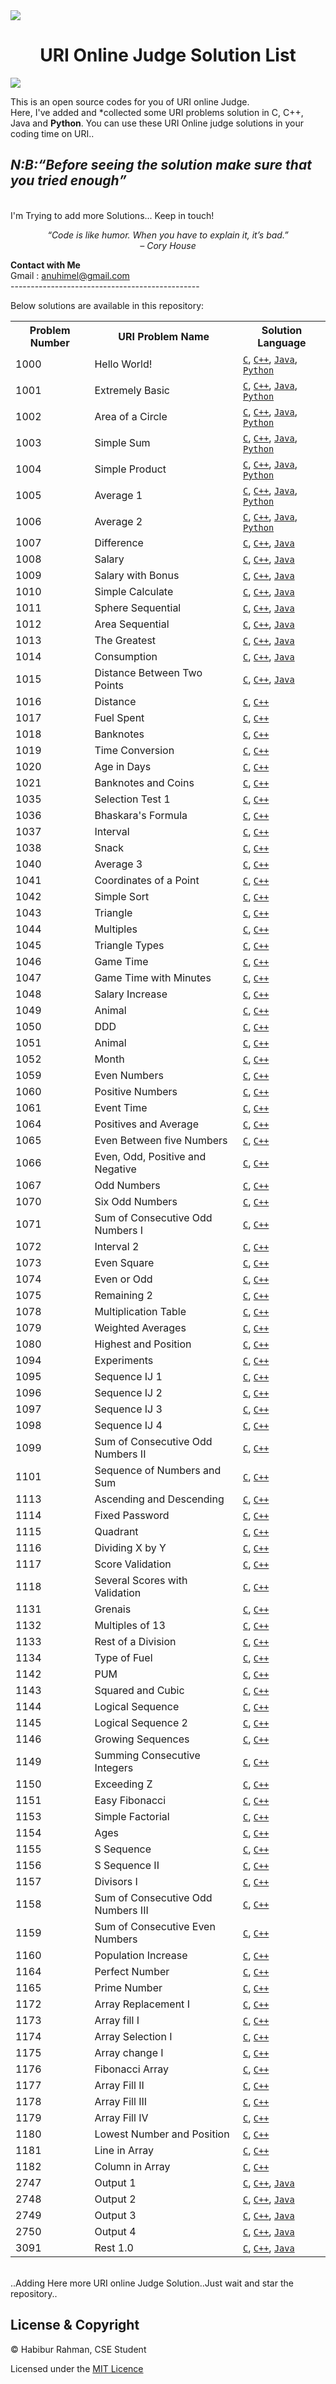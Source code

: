 <img src="https://dka575ofm4ao0.cloudfront.net/pages-transactional_logos/retina/9144/Rl1qxNZhT5u7Bii1tesO" >
<h1 align="center">URI Online Judge Solution List</h1>

<code><a href="https://hits.seeyoufarm.com"><img src="https://hits.seeyoufarm.com/api/count/incr/badge.svg?url=https%3A%2F%2Fgithub.com%2FHabibu-R-ahman%2FURI-Online-Judge-Solutions.git&count_bg=%2379C83D&title_bg=%23555555&icon=&icon_color=%23E7E7E7&title=Views&edge_flat=false&align=center"/></a></code></br>

This is an open source codes for you of URI online Judge.<br/>
Here, I've added and *collected some URI problems solution in C, C++, Java and <b>Python</b>. You can use these URI Online judge solutions in your coding time on URI..<br/>
<em><h2>N:B:<q>Before seeing the solution make sure that you tried enough</q></h3></em><br/>
I'm Trying to add more Solutions... Keep in touch!<br>

<p align="center">
   <i>
     “Code is like humor. When you have to explain it, it’s bad.” <br>
                                         – Cory House
  </i>
</p> 

<strong>Contact with Me</strong><br> 
Gmail    : anuhimel@gmail.com<br>
-----------------------------------------------<br />

Below solutions are available in this repository:<br />

<table class="table table-responsive">

<tr>
<th>Problem Number</th>
<th>URI Problem Name </th>
<th>Solution Language</th>
</tr>

<tr>
<td>1000</td>
<td>Hello World!</td>
<td>
    <code><a href="https://github.com/HimelAhmed/URI-Online-Judge-Solutions/blob/master/All%20Codes/URI_1000.c">C</a></code>,
    <code><a href="https://github.com/HimelAhmed/URI-Online-Judge-Solutions/blob/master/All%20Codes/URI_1000.cpp">C++</a></code>,
    <code><a href="https://github.com/HimelAhmed/URI-Online-Judge-Solutions/blob/master/All%20Codes/URI_1000.java">Java</a></code>,
    <code><a href="https://github.com/HimelAhmed/URI-Online-Judge-Solutions/blob/master/All%20Codes/URI_1000.py">Python</a></code>
</td>
</tr>

<tr>
<td>1001</td>
<td>Extremely Basic</td>
<td>
    <code><a href="https://github.com/HimelAhmed/URI-Online-Judge-Solutions/blob/master/All%20Codes/URI_1001.c">C</a></code>,
    <code><a href="https://github.com/HimelAhmed/URI-Online-Judge-Solutions/blob/master/All%20Codes/URI_1001.cpp">C++</a></code>,
    <code><a href="https://github.com/HimelAhmed/URI-Online-Judge-Solutions/blob/master/All%20Codes/URI_1001.java">Java</a></code>,
    <code><a href="https://github.com/HimelAhmed/URI-Online-Judge-Solutions/blob/master/All%20Codes/URI_1001.py">Python</a></code>
</td>
</tr>

<tr>
<td>1002</td>
<td>Area of a Circle</td>
<td>
    <code><a href="https://github.com/HimelAhmed/URI-Online-Judge-Solutions/blob/master/All%20Codes/URI_1002.c">C</a></code>,
    <code><a href="https://github.com/HimelAhmed/URI-Online-Judge-Solutions/blob/master/All%20Codes/URI_1002.cpp">C++</a></code>,
    <code><a href="https://github.com/HimelAhmed/URI-Online-Judge-Solutions/blob/master/All%20Codes/URI_1002.java">Java</a></code>,
    <code><a href="https://github.com/HimelAhmed/URI-Online-Judge-Solutions/blob/master/All%20Codes/URI_1002.py">Python</a></code>
</td>
</tr>

<tr>
<td>1003</td>
<td>Simple Sum</td>
<td>
    <code><a href="https://github.com/HimelAhmed/URI-Online-Judge-Solutions/blob/master/All%20Codes/URI_1003.c">C</a></code>,
    <code><a href="https://github.com/HimelAhmed/URI-Online-Judge-Solutions/blob/master/All%20Codes/URI_1003.cpp">C++</a></code>,
    <code><a href="https://github.com/HimelAhmed/URI-Online-Judge-Solutions/blob/master/All%20Codes/URI_1003.java">Java</a></code>,
    <code><a href="https://github.com/HimelAhmed/URI-Online-Judge-Solutions/blob/master/All%20Codes/URI_1003.py">Python</a></code>
</td>
</tr>

<tr>
<td>1004</td>
<td>Simple Product</td>
<td>
    <code><a href="https://github.com/HimelAhmed/URI-Online-Judge-Solutions/blob/master/All%20Codes/URI_1004.c">C</a></code>,
    <code><a href="https://github.com/HimelAhmed/URI-Online-Judge-Solutions/blob/master/All%20Codes/URI_1004.cpp">C++</a></code>,
    <code><a href="https://github.com/HimelAhmed/URI-Online-Judge-Solutions/blob/master/All%20Codes/URI_1004.java">Java</a></code>,
    <code><a href="https://github.com/HimelAhmed/URI-Online-Judge-Solutions/blob/master/All%20Codes/URI_1004.py">Python</a></code>
</td>
</tr>

<tr>
<td>1005</td>
<td>Average 1</td>
<td>
    <code><a href="https://github.com/HimelAhmed/URI-Online-Judge-Solutions/blob/master/All%20Codes/URI_1005.c">C</a></code>,
    <code><a href="https://github.com/HimelAhmed/URI-Online-Judge-Solutions/blob/master/All%20Codes/URI_1005.cpp">C++</a></code>,
    <code><a href="https://github.com/HimelAhmed/URI-Online-Judge-Solutions/blob/master/All%20Codes/URI_1005.java">Java</a></code>,
    <code><a href="https://github.com/HimelAhmed/URI-Online-Judge-Solutions/blob/master/All%20Codes/URI_1005.py">Python</a></code>
</td>
</tr>

<tr>
<td>1006</td>
<td>Average 2</td>
<td>
    <code><a href="https://github.com/HimelAhmed/URI-Online-Judge-Solutions/blob/master/All%20Codes/URI_1006.c">C</a></code>,
    <code><a href="https://github.com/HimelAhmed/URI-Online-Judge-Solutions/blob/master/All%20Codes/URI_1006.cpp">C++</a></code>,
    <code><a href="https://github.com/HimelAhmed/URI-Online-Judge-Solutions/blob/master/All%20Codes/URI_1006.java">Java</a></code>,
    <code><a href="https://github.com/HimelAhmed/URI-Online-Judge-Solutions/blob/master/All%20Codes/URI_1006.py">Python</a></code>
</td>
</tr>

<tr>
<td>1007</td>
<td>Difference</td>
<td>
    <code><a href="https://github.com/HimelAhmed/URI-Online-Judge-Solutions/blob/master/All%20Codes/URI_1007.c">C</a></code>,
    <code><a href="https://github.com/HimelAhmed/URI-Online-Judge-Solutions/blob/master/All%20Codes/URI_1007.cpp">C++</a></code>,
    <code><a href="https://github.com/HimelAhmed/URI-Online-Judge-Solutions/blob/master/All%20Codes/URI_1007.java">Java</a></code>
</td>
</tr>

<tr>
<td>1008</td>
<td>Salary</td>
<td>
    <code><a href="https://github.com/HimelAhmed/URI-Online-Judge-Solutions/blob/master/All%20Codes/URI_1008.c">C</a></code>,
    <code><a href="https://github.com/HimelAhmed/URI-Online-Judge-Solutions/blob/master/All%20Codes/URI_1008.cpp">C++</a></code>,
    <code><a href="https://github.com/HimelAhmed/URI-Online-Judge-Solutions/blob/master/All%20Codes/URI_1008.java">Java</a></code>
</td>
</tr>

<tr>
<td>1009</td>
<td>Salary with Bonus</td>
<td>
    <code><a href="https://github.com/HimelAhmed/URI-Online-Judge-Solutions/blob/master/All%20Codes/URI_1009.c">C</a></code>,
    <code><a href="https://github.com/HimelAhmed/URI-Online-Judge-Solutions/blob/master/All%20Codes/URI_1009.cpp">C++</a></code>,
    <code><a href="https://github.com/HimelAhmed/URI-Online-Judge-Solutions/blob/master/All%20Codes/URI_1009.java">Java</a></code>
</td>
</tr>

<tr>
<td>1010</td>
<td>Simple Calculate</td>
<td>
    <code><a href="https://github.com/HimelAhmed/URI-Online-Judge-Solutions/blob/master/All%20Codes/URI_1010.c">C</a></code>,
    <code><a href="https://github.com/HimelAhmed/URI-Online-Judge-Solutions/blob/master/All%20Codes/URI_1010.cpp">C++</a></code>,
    <code><a href="https://github.com/HimelAhmed/URI-Online-Judge-Solutions/blob/master/All%20Codes/URI_1010.java">Java</a></code>
</td>
</tr>

<tr>
<td>1011</td>
<td>Sphere Sequential</td>
<td>
    <code><a href="https://github.com/HimelAhmed/URI-Online-Judge-Solutions/blob/master/All%20Codes/URI_1011.c">C</a></code>,
    <code><a href="https://github.com/HimelAhmed/URI-Online-Judge-Solutions/blob/master/All%20Codes/URI_1011.cpp">C++</a></code>,
    <code><a href="https://github.com/HimelAhmed/URI-Online-Judge-Solutions/blob/master/All%20Codes/URI_1011.java">Java</a></code>
</td>
</tr>

<tr>
<td>1012</td>
<td>Area Sequential</td>
<td>
    <code><a href="https://github.com/HimelAhmed/URI-Online-Judge-Solutions/blob/master/All%20Codes/URI_1012.c">C</a></code>,
    <code><a href="https://github.com/HimelAhmed/URI-Online-Judge-Solutions/blob/master/All%20Codes/URI_1012.cpp">C++</a></code>,
    <code><a href="https://github.com/HimelAhmed/URI-Online-Judge-Solutions/blob/master/All%20Codes/URI_1012.java">Java</a></code>
</td>
</tr>

<tr>
<td>1013</td>
<td>The Greatest</td>
<td>
    <code><a href="https://github.com/HimelAhmed/URI-Online-Judge-Solutions/blob/master/All%20Codes/URI_1013.c">C</a></code>,
    <code><a href="https://github.com/HimelAhmed/URI-Online-Judge-Solutions/blob/master/All%20Codes/URI_1013.cpp">C++</a></code>,
    <code><a href="https://github.com/HimelAhmed/URI-Online-Judge-Solutions/blob/master/All%20Codes/URI_1013.java">Java</a></code>
</td>
</tr>

<tr>
<td>1014</td>
<td>Consumption</td>
<td>
    <code><a href="https://github.com/HimelAhmed/URI-Online-Judge-Solutions/blob/master/All%20Codes/URI_1014.c">C</a></code>,
    <code><a href="https://github.com/HimelAhmed/URI-Online-Judge-Solutions/blob/master/All%20Codes/URI_1014.cpp">C++</a></code>,
    <code><a href="https://github.com/HimelAhmed/URI-Online-Judge-Solutions/blob/master/All%20Codes/URI_1014.java">Java</a></code>
</td>
</tr>

<tr>
<td>1015</td>
<td>Distance Between Two Points</td>
<td>
    <code><a href="https://github.com/HimelAhmed/URI-Online-Judge-Solutions/blob/master/All%20Codes/URI_1015.c">C</a></code>,
    <code><a href="https://github.com/HimelAhmed/URI-Online-Judge-Solutions/blob/master/All%20Codes/URI_1015.cpp">C++</a></code>,
    <code><a href="https://github.com/HimelAhmed/URI-Online-Judge-Solutions/blob/master/All%20Codes/URI_1015.java">Java</a></code>
</td>
</tr>

<tr>
<td>1016</td>
<td>Distance</td>
<td><code><a href="https://github.com/HimelAhmed/URI-Online-Judge-Solutions/blob/master/All%20Codes/URI_1016.c">C</a></code>,
    <code><a href="https://github.com/HimelAhmed/URI-Online-Judge-Solutions/blob/master/All%20Codes/URI_1016.cpp">C++</a></code>
</td>
</tr>

<tr>
<td>1017</td>
<td>Fuel Spent</td>
<td><code><a href="https://github.com/HimelAhmed/URI-Online-Judge-Solutions/blob/master/All%20Codes/URI_1017.c">C</a></code>,
    <code><a href="https://github.com/HimelAhmed/URI-Online-Judge-Solutions/blob/master/All%20Codes/URI_1017.cpp">C++</a></code>
</td>
</tr>

<tr>
<td>1018</td>
<td>Banknotes</td>
<td><code><a href="https://github.com/HimelAhmed/URI-Online-Judge-Solutions/blob/master/All%20Codes/URI_1018.c">C</a></code>,
    <code><a href="https://github.com/HimelAhmed/URI-Online-Judge-Solutions/blob/master/All%20Codes/URI_1018.cpp">C++</a></code>
</td>
</tr>

<tr>
<td>1019</td>
<td>Time Conversion</td>
<td><code><a href="https://github.com/HimelAhmed/URI-Online-Judge-Solutions/blob/master/All%20Codes/URI_1019.c">C</a></code>,
    <code><a href="https://github.com/HimelAhmed/URI-Online-Judge-Solutions/blob/master/All%20Codes/URI_1019.cpp">C++</a></code>
</td>
</tr>

<tr>
<td>1020</td>
<td>Age in Days</td>
<td><code><a href="https://github.com/HimelAhmed/URI-Online-Judge-Solutions/blob/master/All%20Codes/URI_1020.c">C</a></code>,
    <code><a href="https://github.com/HimelAhmed/URI-Online-Judge-Solutions/blob/master/All%20Codes/URI_1020.cpp">C++</a></code>
</td>
</tr>

<tr>
<td>1021</td>
<td>Banknotes and Coins</td>
<td><code><a href="https://github.com/HimelAhmed/URI-Online-Judge-Solutions/blob/master/All%20Codes/URI_1021.c">C</a></code>,
    <code><a href="https://github.com/HimelAhmed/URI-Online-Judge-Solutions/blob/master/All%20Codes/URI_1021.cpp">C++</a></code>
</td>
</tr>

<tr>
<td>1035</td>
<td>Selection Test 1</td>
<td><code><a href="https://github.com/HimelAhmed/URI-Online-Judge-Solutions/blob/master/All%20Codes/URI_1035.c">C</a></code>,
    <code><a href="https://github.com/HimelAhmed/URI-Online-Judge-Solutions/blob/master/All%20Codes/URI_1035.cpp">C++</a></code>
</td>
</tr>

<tr>
<td>1036</td>
<td>Bhaskara's Formula</td>
<td><code><a href="https://github.com/HimelAhmed/URI-Online-Judge-Solutions/blob/master/All%20Codes/URI_1036.c">C</a></code>,
    <code><a href="https://github.com/HimelAhmed/URI-Online-Judge-Solutions/blob/master/All%20Codes/URI_1036.cpp">C++</a></code>
</td>
</tr>

<tr>
<td>1037</td>
<td>Interval</td>
<td><code><a href="https://github.com/HimelAhmed/URI-Online-Judge-Solutions/blob/master/All%20Codes/URI_1037.c">C</a></code>,
    <code><a href="https://github.com/HimelAhmed/URI-Online-Judge-Solutions/blob/master/All%20Codes/URI_1037.cpp">C++</a></code>
</td>
</tr>

<tr>
<td>1038</td>
<td>Snack</td>
<td><code><a href="https://github.com/HimelAhmed/URI-Online-Judge-Solutions/blob/master/All%20Codes/URI_1038.c">C</a></code>,
    <code><a href="https://github.com/HimelAhmed/URI-Online-Judge-Solutions/blob/master/All%20Codes/URI_1038.cpp">C++</a></code>
</td>
</tr>

<tr>
<td>1040</td>
<td>Average 3</td>
<td><code><a href="https://github.com/HimelAhmed/URI-Online-Judge-Solutions/blob/master/All%20Codes/URI_1040.c">C</a></code>,
    <code><a href="https://github.com/HimelAhmed/URI-Online-Judge-Solutions/blob/master/All%20Codes/URI_1040.cpp">C++</a></code>
</td>
</tr>

<tr>
<td>1041</td>
<td>Coordinates of a Point</td>
<td><code><a href="https://github.com/HimelAhmed/URI-Online-Judge-Solutions/blob/master/All%20Codes/URI_1041.c">C</a></code>,
    <code><a href="https://github.com/HimelAhmed/URI-Online-Judge-Solutions/blob/master/All%20Codes/URI_1041.cpp">C++</a></code>
</td>
</tr>

<tr>
<td>1042</td>
<td>Simple Sort</td>
<td><code><a href="https://github.com/HimelAhmed/URI-Online-Judge-Solutions/blob/master/All%20Codes/URI_1042.c">C</a></code>,
    <code><a href="https://github.com/HimelAhmed/URI-Online-Judge-Solutions/blob/master/All%20Codes/URI_1042.cpp">C++</a></code>
</td>
</tr>

<tr>
<td>1043</td>
<td>Triangle</td>
<td><code><a href="https://github.com/HimelAhmed/URI-Online-Judge-Solutions/blob/master/All%20Codes/URI_1043.c">C</a></code>,
    <code><a href="https://github.com/HimelAhmed/URI-Online-Judge-Solutions/blob/master/All%20Codes/URI_1043.cpp">C++</a></code>
</td>
</tr>

<tr>
<td>1044</td>
<td>Multiples</td>
<td><code><a href="https://github.com/HimelAhmed/URI-Online-Judge-Solutions/blob/master/All%20Codes/URI_1044.c">C</a></code>,
    <code><a href="https://github.com/HimelAhmed/URI-Online-Judge-Solutions/blob/master/All%20Codes/URI_1044.cpp">C++</a></code>
</td>
</tr>

<tr>
<td>1045</td>
<td>Triangle Types</td>
<td><code><a href="https://github.com/HimelAhmed/URI-Online-Judge-Solutions/blob/master/All%20Codes/URI_1045.c">C</a></code>,
    <code><a href="https://github.com/HimelAhmed/URI-Online-Judge-Solutions/blob/master/All%20Codes/URI_1045.cpp">C++</a></code>
</td>
</tr>

<tr>
<td>1046</td>
<td>Game Time</td>
<td><code><a href="https://github.com/HimelAhmed/URI-Online-Judge-Solutions/blob/master/All%20Codes/URI_1046.c">C</a></code>,
    <code><a href="https://github.com/HimelAhmed/URI-Online-Judge-Solutions/blob/master/All%20Codes/URI_1046.cpp">C++</a></code>
</td>
</tr>

<tr>
<td>1047</td>
<td>Game Time with Minutes</td>
<td><code><a href="https://github.com/HimelAhmed/URI-Online-Judge-Solutions/blob/master/All%20Codes/URI_1047.c">C</a></code>,
    <code><a href="https://github.com/HimelAhmed/URI-Online-Judge-Solutions/blob/master/All%20Codes/URI_1047.cpp">C++</a></code>
</td>
</tr>

<tr>
<td>1048</td>
<td>Salary Increase</td>
<td><code><a href="https://github.com/HimelAhmed/URI-Online-Judge-Solutions/blob/master/All%20Codes/URI_1048.c">C</a></code>,
    <code><a href="https://github.com/HimelAhmed/URI-Online-Judge-Solutions/blob/master/All%20Codes/URI_1048.cpp">C++</a></code>
</td>
</tr>

<tr>
<td>1049</td>
<td>Animal</td>
<td><code><a href="https://github.com/HimelAhmed/URI-Online-Judge-Solutions/blob/master/All%20Codes/URI_1049.c">C</a></code>,
    <code><a href="https://github.com/HimelAhmed/URI-Online-Judge-Solutions/blob/master/All%20Codes/URI_1049.cpp">C++</a></code>
</td>
</tr>

<tr>
<td>1050</td>
<td>DDD</td>
<td><code><a href="https://github.com/HimelAhmed/URI-Online-Judge-Solutions/blob/master/All%20Codes/URI_1050.c">C</a></code>,
    <code><a href="https://github.com/HimelAhmed/URI-Online-Judge-Solutions/blob/master/All%20Codes/URI_1050.cpp">C++</a></code>
</td>
</tr>

<tr>
<td>1051</td>
<td>Animal</td>
<td><code><a href="https://github.com/HimelAhmed/URI-Online-Judge-Solutions/blob/master/All%20Codes/URI_1051.c">C</a></code>,
    <code><a href="https://github.com/HimelAhmed/URI-Online-Judge-Solutions/blob/master/All%20Codes/URI_1051.cpp">C++</a></code>
</td>
</tr>

<tr>
<td>1052</td>
<td>Month</td>
<td><code><a href="https://github.com/HimelAhmed/URI-Online-Judge-Solutions/blob/master/All%20Codes/URI_1052.c">C</a></code>,
    <code><a href="https://github.com/HimelAhmed/URI-Online-Judge-Solutions/blob/master/All%20Codes/URI_1052.cpp">C++</a></code>
</td>
</tr>

<tr>
<td>1059</td>
<td>Even Numbers</td>
<td><code><a href="https://github.com/HimelAhmed/URI-Online-Judge-Solutions/blob/master/All%20Codes/URI_1059.c">C</a></code>,
    <code><a href="https://github.com/HimelAhmed/URI-Online-Judge-Solutions/blob/master/All%20Codes/URI_1059.cpp">C++</a></code>
</td>
</tr>

<tr>
<td>1060</td>
<td>Positive Numbers</td>
<td><code><a href="https://github.com/HimelAhmed/URI-Online-Judge-Solutions/blob/master/All%20Codes/URI_1060.c">C</a></code>,
    <code><a href="https://github.com/HimelAhmed/URI-Online-Judge-Solutions/blob/master/All%20Codes/URI_1060.cpp">C++</a></code>
</td>
</tr>

<tr>
<td>1061</td>
<td>Event Time</td>
<td><code><a href="https://github.com/HimelAhmed/URI-Online-Judge-Solutions/blob/master/All%20Codes/URI_1061.c">C</a></code>,
    <code><a href="https://github.com/HimelAhmed/URI-Online-Judge-Solutions/blob/master/All%20Codes/URI_1061.cpp">C++</a></code>
</td>
</tr>

<tr>
<td>1064</td>
<td>Positives and Average</td>
<td><code><a href="https://github.com/HimelAhmed/URI-Online-Judge-Solutions/blob/master/All%20Codes/URI_1064.c">C</a></code>,
    <code><a href="https://github.com/HimelAhmed/URI-Online-Judge-Solutions/blob/master/All%20Codes/URI_1064.cpp">C++</a></code>
</td>
</tr>

<tr>
<td>1065</td>
<td>Even Between five Numbers</td>
<td><code><a href="https://github.com/HimelAhmed/URI-Online-Judge-Solutions/blob/master/All%20Codes/URI_1065.c">C</a></code>,
    <code><a href="https://github.com/HimelAhmed/URI-Online-Judge-Solutions/blob/master/All%20Codes/URI_1065.cpp">C++</a></code>
</td>
</tr>

<tr>
<td>1066</td>
<td>Even, Odd, Positive and Negative</td>
<td><code><a href="https://github.com/HimelAhmed/URI-Online-Judge-Solutions/blob/master/All%20Codes/URI_1066.c">C</a></code>,
    <code><a href="https://github.com/HimelAhmed/URI-Online-Judge-Solutions/blob/master/All%20Codes/URI_1066.cpp">C++</a></code>
</td>
</tr>

<tr>
<td>1067</td>
<td>Odd Numbers</td>
<td><code><a href="https://github.com/HimelAhmed/URI-Online-Judge-Solutions/blob/master/All%20Codes/URI_1067.c">C</a></code>,
    <code><a href="https://github.com/HimelAhmed/URI-Online-Judge-Solutions/blob/master/All%20Codes/URI_1067.cpp">C++</a></code>
</td>
</tr>

<tr>
<td>1070</td>
<td>Six Odd Numbers</td>
<td><code><a href="https://github.com/HimelAhmed/URI-Online-Judge-Solutions/blob/master/All%20Codes/URI_1070.c">C</a></code>,
    <code><a href="https://github.com/HimelAhmed/URI-Online-Judge-Solutions/blob/master/All%20Codes/URI_1070.cpp">C++</a></code>
</td>
</tr>

<tr>
<td>1071</td>
<td>Sum of Consecutive Odd Numbers I</td>
<td><code><a href="https://github.com/HimelAhmed/URI-Online-Judge-Solutions/blob/master/All%20Codes/URI_1071.c">C</a></code>,
    <code><a href="https://github.com/HimelAhmed/URI-Online-Judge-Solutions/blob/master/All%20Codes/URI_1071.cpp">C++</a></code>
</td>
</tr>

<tr>
<td>1072</td>
<td>Interval 2</td>
<td><code><a href="https://github.com/HimelAhmed/URI-Online-Judge-Solutions/blob/master/All%20Codes/URI_1072.c">C</a></code>,
    <code><a href="https://github.com/HimelAhmed/URI-Online-Judge-Solutions/blob/master/All%20Codes/URI_1072.cpp">C++</a></code>
</td>
</tr>

<tr>
<td>1073</td>
<td>Even Square</td>
<td><code><a href="https://github.com/HimelAhmed/URI-Online-Judge-Solutions/blob/master/All%20Codes/URI_1073.c">C</a></code>,
    <code><a href="https://github.com/HimelAhmed/URI-Online-Judge-Solutions/blob/master/All%20Codes/URI_1073.cpp">C++</a></code>
</td>
</tr>

<tr>
<td>1074</td>
<td>Even or Odd</td>
<td><code><a href="https://github.com/HimelAhmed/URI-Online-Judge-Solutions/blob/master/All%20Codes/URI_1074.c">C</a></code>,
    <code><a href="https://github.com/HimelAhmed/URI-Online-Judge-Solutions/blob/master/All%20Codes/URI_1074.cpp">C++</a></code>
</td>
</tr>

<tr>
<td>1075</td>
<td>Remaining 2</td>
<td><code><a href="https://github.com/HimelAhmed/URI-Online-Judge-Solutions/blob/master/All%20Codes/URI_1075.c">C</a></code>,
    <code><a href="https://github.com/HimelAhmed/URI-Online-Judge-Solutions/blob/master/All%20Codes/URI_1075.cpp">C++</a></code>
</td>
</tr>

<tr>
<td>1078</td>
<td>Multiplication Table</td>
<td><code><a href="https://github.com/HimelAhmed/URI-Online-Judge-Solutions/blob/master/All%20Codes/URI_1078.c">C</a></code>,
    <code><a href="https://github.com/HimelAhmed/URI-Online-Judge-Solutions/blob/master/All%20Codes/URI_1078.cpp">C++</a></code>
</td>
</tr>

<tr>
<td>1079</td>
<td>Weighted Averages</td>
<td><code><a href="https://github.com/HimelAhmed/URI-Online-Judge-Solutions/blob/master/All%20Codes/URI_1079.c">C</a></code>,
    <code><a href="https://github.com/HimelAhmed/URI-Online-Judge-Solutions/blob/master/All%20Codes/URI_1079.cpp">C++</a></code>
</td>
</tr>

<tr>
<td>1080</td>
<td>Highest and Position</td>
<td><code><a href="https://github.com/HimelAhmed/URI-Online-Judge-Solutions/blob/master/All%20Codes/URI_1080.c">C</a></code>,
    <code><a href="https://github.com/HimelAhmed/URI-Online-Judge-Solutions/blob/master/All%20Codes/URI_1080.cpp">C++</a></code>
</td>
</tr>

<tr>
<td>1094</td>
<td>Experiments</td>
<td><code><a href="https://github.com/HimelAhmed/URI-Online-Judge-Solutions/blob/master/All%20Codes/URI_1094.c">C</a></code>,
    <code><a href="https://github.com/HimelAhmed/URI-Online-Judge-Solutions/blob/master/All%20Codes/URI_1094.cpp">C++</a></code>
</td>
</tr>

<tr>
<td>1095</td>
<td>Sequence IJ 1</td>
<td><code><a href="https://github.com/HimelAhmed/URI-Online-Judge-Solutions/blob/master/All%20Codes/URI_1095.c">C</a></code>,
    <code><a href="https://github.com/HimelAhmed/URI-Online-Judge-Solutions/blob/master/All%20Codes/URI_1095.cpp">C++</a></code>
</td>
</tr>

<tr>
<td>1096</td>
<td>Sequence IJ 2</td>
<td><code><a href="https://github.com/HimelAhmed/URI-Online-Judge-Solutions/blob/master/All%20Codes/URI_1096.c">C</a></code>,
    <code><a href="https://github.com/HimelAhmed/URI-Online-Judge-Solutions/blob/master/All%20Codes/URI_1096.cpp">C++</a></code>
</td>
</tr>

<tr>
<td>1097</td>
<td>Sequence IJ 3</td>
<td><code><a href="https://github.com/HimelAhmed/URI-Online-Judge-Solutions/blob/master/All%20Codes/URI_1097.c">C</a></code>,
    <code><a href="https://github.com/HimelAhmed/URI-Online-Judge-Solutions/blob/master/All%20Codes/URI_1097.cpp">C++</a></code>
</td>
</tr>

<tr>
<td>1098</td>
<td>Sequence IJ 4</td>
<td><code><a href="https://github.com/HimelAhmed/URI-Online-Judge-Solutions/blob/master/All%20Codes/URI_1098.c">C</a></code>,
    <code><a href="https://github.com/HimelAhmed/URI-Online-Judge-Solutions/blob/master/All%20Codes/URI_1098.cpp">C++</a></code>
</td>
</tr>

<tr>
<td>1099</td>
<td>Sum of Consecutive Odd Numbers II</td>
<td><code><a href="https://github.com/HimelAhmed/URI-Online-Judge-Solutions/blob/master/All%20Codes/URI_1099.c">C</a></code>,
    <code><a href="https://github.com/HimelAhmed/URI-Online-Judge-Solutions/blob/master/All%20Codes/URI_1099.cpp">C++</a></code>
</td>
</tr>

<tr>
<td>1101</td>
<td>Sequence of Numbers and Sum</td>
<td><code><a href="https://github.com/HimelAhmed/URI-Online-Judge-Solutions/blob/master/All%20Codes/URI_1101.c">C</a></code>,
    <code><a href="https://github.com/HimelAhmed/URI-Online-Judge-Solutions/blob/master/All%20Codes/URI_1101.cpp">C++</a></code>
</td>
</tr>

<tr>
<td>1113</td>
<td>Ascending and Descending</td>
<td><code><a href="https://github.com/HimelAhmed/URI-Online-Judge-Solutions/blob/master/All%20Codes/URI_1113.c">C</a></code>,
    <code><a href="https://github.com/HimelAhmed/URI-Online-Judge-Solutions/blob/master/All%20Codes/URI_1113.cpp">C++</a></code>
</td>
</tr>

<tr>
<td>1114</td>
<td>Fixed Password</td>
<td><code><a href="https://github.com/HimelAhmed/URI-Online-Judge-Solutions/blob/master/All%20Codes/URI_1114.c">C</a></code>,
    <code><a href="https://github.com/HimelAhmed/URI-Online-Judge-Solutions/blob/master/All%20Codes/URI_1114.cpp">C++</a></code>
</td>
</tr>

<tr>
<td>1115</td>
<td>Quadrant</td>
<td><code><a href="https://github.com/HimelAhmed/URI-Online-Judge-Solutions/blob/master/All%20Codes/URI_1115.c">C</a></code>,
    <code><a href="https://github.com/HimelAhmed/URI-Online-Judge-Solutions/blob/master/All%20Codes/URI_1115.cpp">C++</a></code>
</td>
</tr>

<tr>
<td>1116</td>
<td>Dividing X by Y</td>
<td><code><a href="https://github.com/HimelAhmed/URI-Online-Judge-Solutions/blob/master/All%20Codes/URI_1116.c">C</a></code>,
    <code><a href="https://github.com/HimelAhmed/URI-Online-Judge-Solutions/blob/master/All%20Codes/URI_1116.cpp">C++</a></code>
</td>
</tr>

<tr>
<td>1117</td>
<td>Score Validation</td>
<td><code><a href="https://github.com/HimelAhmed/URI-Online-Judge-Solutions/blob/master/All%20Codes/URI_1117.c">C</a></code>,
    <code><a href="https://github.com/HimelAhmed/URI-Online-Judge-Solutions/blob/master/All%20Codes/URI_1117.cpp">C++</a></code>
</td>
</tr>

<tr>
<td>1118</td>
<td>Several Scores with Validation</td>
<td><code><a href="https://github.com/HimelAhmed/URI-Online-Judge-Solutions/blob/master/All%20Codes/URI_1118.c">C</a></code>,
    <code><a href="https://github.com/HimelAhmed/URI-Online-Judge-Solutions/blob/master/All%20Codes/URI_1118.cpp">C++</a></code>
</td>
</tr>

<tr>
<td>1131</td>
<td>Grenais</td>
<td><code><a href="https://github.com/HimelAhmed/URI-Online-Judge-Solutions/blob/master/All%20Codes/URI_1131.c">C</a></code>,
    <code><a href="https://github.com/HimelAhmed/URI-Online-Judge-Solutions/blob/master/All%20Codes/URI_1131.cpp">C++</a></code>
</td>
</tr>

<tr>
<td>1132</td>
<td>Multiples of 13</td>
<td><code><a href="https://github.com/HimelAhmed/URI-Online-Judge-Solutions/blob/master/All%20Codes/URI_1132.c">C</a></code>,
    <code><a href="https://github.com/HimelAhmed/URI-Online-Judge-Solutions/blob/master/All%20Codes/URI_1132.cpp">C++</a></code>
</td>
</tr>

<tr>
<td>1133</td>
<td>Rest of a Division</td>
<td><code><a href="https://github.com/HimelAhmed/URI-Online-Judge-Solutions/blob/master/All%20Codes/URI_1133.c">C</a></code>,
    <code><a href="https://github.com/HimelAhmed/URI-Online-Judge-Solutions/blob/master/All%20Codes/URI_1133.cpp">C++</a></code>
</td>
</tr>

<tr>
<td>1134</td>
<td>Type of Fuel</td>
<td><code><a href="https://github.com/HimelAhmed/URI-Online-Judge-Solutions/blob/master/All%20Codes/URI_1134.c">C</a></code>,
    <code><a href="https://github.com/HimelAhmed/URI-Online-Judge-Solutions/blob/master/All%20Codes/URI_1134.cpp">C++</a></code>
</td>
</tr>

<tr>
<td>1142</td>
<td>PUM</td>
<td><code><a href="https://github.com/HimelAhmed/URI-Online-Judge-Solutions/blob/master/All%20Codes/URI_1142.c">C</a></code>,
    <code><a href="https://github.com/HimelAhmed/URI-Online-Judge-Solutions/blob/master/All%20Codes/URI_1142.cpp">C++</a></code>
</td>
</tr>

<tr>
<td>1143</td>
<td>Squared and Cubic</td>
<td><code><a href="https://github.com/HimelAhmed/URI-Online-Judge-Solutions/blob/master/All%20Codes/URI_1143.c">C</a></code>,
    <code><a href="https://github.com/HimelAhmed/URI-Online-Judge-Solutions/blob/master/All%20Codes/URI_1143.cpp">C++</a></code>
</td>
</tr>

<tr>
<td>1144</td>
<td>Logical Sequence</td>
<td><code><a href="https://github.com/HimelAhmed/URI-Online-Judge-Solutions/blob/master/All%20Codes/URI_1114.c">C</a></code>,
    <code><a href="https://github.com/HimelAhmed/URI-Online-Judge-Solutions/blob/master/All%20Codes/URI_1114.cpp">C++</a></code>
</td>
</tr>

<tr>
<td>1145</td>
<td>Logical Sequence 2</td>
<td><code><a href="https://github.com/HimelAhmed/URI-Online-Judge-Solutions/blob/master/All%20Codes/URI_1145.c">C</a></code>,
    <code><a href="https://github.com/HimelAhmed/URI-Online-Judge-Solutions/blob/master/All%20Codes/URI_1145.cpp">C++</a></code>
</td>
</tr>

<tr>
<td>1146</td>
<td>Growing Sequences</td>
<td><code><a href="https://github.com/HimelAhmed/URI-Online-Judge-Solutions/blob/master/All%20Codes/URI_1146.c">C</a></code>,
    <code><a href="https://github.com/HimelAhmed/URI-Online-Judge-Solutions/blob/master/All%20Codes/URI_1146.cpp">C++</a></code>
</td>
</tr>

<tr>
<td>1149</td>
<td>Summing Consecutive Integers</td>
<td><code><a href="https://github.com/HimelAhmed/URI-Online-Judge-Solutions/blob/master/All%20Codes/URI_1149.c">C</a></code>,
    <code><a href="https://github.com/HimelAhmed/URI-Online-Judge-Solutions/blob/master/All%20Codes/URI_1149.cpp">C++</a></code>
</td>
</tr>

<tr>
<td>1150</td>
<td>Exceeding Z</td>
<td><code><a href="https://github.com/HimelAhmed/URI-Online-Judge-Solutions/blob/master/All%20Codes/URI_1150.c">C</a></code>,
    <code><a href="https://github.com/HimelAhmed/URI-Online-Judge-Solutions/blob/master/All%20Codes/URI_1150.cpp">C++</a></code>
</td>
</tr>

<tr>
<td>1151</td>
<td>Easy Fibonacci</td>
<td><code><a href="https://github.com/HimelAhmed/URI-Online-Judge-Solutions/blob/master/All%20Codes/URI_1151.c">C</a></code>,
    <code><a href="https://github.com/HimelAhmed/URI-Online-Judge-Solutions/blob/master/All%20Codes/URI_1151.cpp">C++</a></code>
</td>
</tr>

<tr>
<td>1153</td>
<td>Simple Factorial</td>
<td><code><a href="https://github.com/HimelAhmed/URI-Online-Judge-Solutions/blob/master/All%20Codes/URI_1153.c">C</a></code>,
    <code><a href="https://github.com/HimelAhmed/URI-Online-Judge-Solutions/blob/master/All%20Codes/URI_1153.cpp">C++</a></code>
</td>
</tr>

<tr>
<td>1154</td>
<td>Ages</td>
<td><code><a href="https://github.com/HimelAhmed/URI-Online-Judge-Solutions/blob/master/All%20Codes/URI_1154.c">C</a></code>,
    <code><a href="https://github.com/HimelAhmed/URI-Online-Judge-Solutions/blob/master/All%20Codes/URI_1154.cpp">C++</a></code>
</td>
</tr>

<tr>
<td>1155</td>
<td>S Sequence</td>
<td><code><a href="https://github.com/HimelAhmed/URI-Online-Judge-Solutions/blob/master/All%20Codes/URI_1155.c">C</a></code>,
    <code><a href="https://github.com/HimelAhmed/URI-Online-Judge-Solutions/blob/master/All%20Codes/URI_1155.cpp">C++</a></code>
</td>
</tr>

<tr>
<td>1156</td>
<td>S Sequence II</td>
<td><code><a href="https://github.com/HimelAhmed/URI-Online-Judge-Solutions/blob/master/All%20Codes/URI_1156.c">C</a></code>,
    <code><a href="https://github.com/HimelAhmed/URI-Online-Judge-Solutions/blob/master/All%20Codes/URI_1156.cpp">C++</a></code>
</td>
</tr>

<tr>
<td>1157</td>
<td>Divisors I</td>
<td><code><a href="https://github.com/HimelAhmed/URI-Online-Judge-Solutions/blob/master/All%20Codes/URI_1157.c">C</a></code>,
    <code><a href="https://github.com/HimelAhmed/URI-Online-Judge-Solutions/blob/master/All%20Codes/URI_1157.cpp">C++</a></code>
</td>
</tr>

<tr>
<td>1158</td>
<td>Sum of Consecutive Odd Numbers III</td>
<td><code><a href="https://github.com/HimelAhmed/URI-Online-Judge-Solutions/blob/master/All%20Codes/URI_1158.c">C</a></code>,
    <code><a href="https://github.com/HimelAhmed/URI-Online-Judge-Solutions/blob/master/All%20Codes/URI_1158.cpp">C++</a></code>
</td>
</tr>

<tr>
<td>1159</td>
<td>Sum of Consecutive Even Numbers</td>
<td><code><a href="https://github.com/HimelAhmed/URI-Online-Judge-Solutions/blob/master/All%20Codes/URI_1159.c">C</a></code>,
    <code><a href="https://github.com/HimelAhmed/URI-Online-Judge-Solutions/blob/master/All%20Codes/URI_1159.cpp">C++</a></code>
</td>
</tr>

<tr>
<td>1160</td>
<td>Population Increase</td>
<td><code><a href="https://github.com/HimelAhmed/URI-Online-Judge-Solutions/blob/master/All%20Codes/URI_1160.c">C</a></code>,
    <code><a href="https://github.com/HimelAhmed/URI-Online-Judge-Solutions/blob/master/All%20Codes/URI_1160.cpp">C++</a></code>
</td>
</tr>

<tr>
<td>1164</td>
<td>Perfect Number</td>
<td><code><a href="https://github.com/HimelAhmed/URI-Online-Judge-Solutions/blob/master/All%20Codes/URI_1164.c">C</a></code>,
    <code><a href="https://github.com/HimelAhmed/URI-Online-Judge-Solutions/blob/master/All%20Codes/URI_1164.cpp">C++</a></code>
</td>
</tr>

<tr>
<td>1165</td>
<td>Prime Number</td>
<td><code><a href="https://github.com/HimelAhmed/URI-Online-Judge-Solutions/blob/master/All%20Codes/URI_1165.c">C</a></code>,
    <code><a href="https://github.com/HimelAhmed/URI-Online-Judge-Solutions/blob/master/All%20Codes/URI_1165.cpp">C++</a></code>
</td>
</tr>

<tr>
<td>1172</td>
<td>Array Replacement I</td>
<td><code><a href="https://github.com/HimelAhmed/URI-Online-Judge-Solutions/blob/master/All%20Codes/URI_1172.c">C</a></code>,
    <code><a href="https://github.com/HimelAhmed/URI-Online-Judge-Solutions/blob/master/All%20Codes/URI_1172.cpp">C++</a></code>
</td>
</tr>

<tr>
<td>1173</td>
<td>Array fill I</td>
<td><code><a href="https://github.com/HimelAhmed/URI-Online-Judge-Solutions/blob/master/All%20Codes/URI_1173.c">C</a></code>,
    <code><a href="https://github.com/HimelAhmed/URI-Online-Judge-Solutions/blob/master/All%20Codes/URI_1173.cpp">C++</a></code>
</td>
</tr>

<tr>
<td>1174</td>
<td>Array Selection I</td>
<td><code><a href="https://github.com/HimelAhmed/URI-Online-Judge-Solutions/blob/master/All%20Codes/URI_1174.c">C</a></code>,
    <code><a href="https://github.com/HimelAhmed/URI-Online-Judge-Solutions/blob/master/All%20Codes/URI_1174.cpp">C++</a></code>
</td>
</tr>

<tr>
<td>1175</td>
<td>Array change I</td>
<td><code><a href="https://github.com/HimelAhmed/URI-Online-Judge-Solutions/blob/master/All%20Codes/URI_1175.c">C</a></code>,
    <code><a href="https://github.com/HimelAhmed/URI-Online-Judge-Solutions/blob/master/All%20Codes/URI_1175.cpp">C++</a></code>
</td>
</tr>

<tr>
<td>1176</td>
<td>Fibonacci Array</td>
<td><code><a href="https://github.com/HimelAhmed/URI-Online-Judge-Solutions/blob/master/All%20Codes/URI_1176.c">C</a></code>,
    <code><a href="https://github.com/HimelAhmed/URI-Online-Judge-Solutions/blob/master/All%20Codes/URI_1176.cpp">C++</a></code>
</td>
</tr>

<tr>
<td>1177</td>
<td>Array Fill II</td>
<td><code><a href="https://github.com/HimelAhmed/URI-Online-Judge-Solutions/blob/master/All%20Codes/URI_1177.c">C</a></code>,
    <code><a href="https://github.com/HimelAhmed/URI-Online-Judge-Solutions/blob/master/All%20Codes/URI_1177.cpp">C++</a></code>
</td>
</tr>

<tr>
<td>1178</td>
<td>Array Fill III</td>
<td><code><a href="https://github.com/HimelAhmed/URI-Online-Judge-Solutions/blob/master/All%20Codes/URI_1178.c">C</a></code>,
    <code><a href="https://github.com/HimelAhmed/URI-Online-Judge-Solutions/blob/master/All%20Codes/URI_1178.cpp">C++</a></code>
</td>
</tr>

<tr>
<td>1179</td>
<td>Array Fill IV</td>
<td><code><a href="https://github.com/HimelAhmed/URI-Online-Judge-Solutions/blob/master/All%20Codes/URI_1179.c">C</a></code>,
    <code><a href="https://github.com/HimelAhmed/URI-Online-Judge-Solutions/blob/master/All%20Codes/URI_1179.cpp">C++</a></code>
</td>
</tr>

<tr>
<td>1180</td>
<td>Lowest Number and Position</td>
<td><code><a href="https://github.com/HimelAhmed/URI-Online-Judge-Solutions/blob/master/All%20Codes/URI_1180.c">C</a></code>,
    <code><a href="https://github.com/HimelAhmed/URI-Online-Judge-Solutions/blob/master/All%20Codes/URI_1180.cpp">C++</a></code>
</td>
</tr>

<tr>
<td>1181</td>
<td>Line in Array</td>
<td><code><a href="https://github.com/HimelAhmed/URI-Online-Judge-Solutions/blob/master/All%20Codes/URI_1181.c">C</a></code>,
    <code><a href="https://github.com/HimelAhmed/URI-Online-Judge-Solutions/blob/master/All%20Codes/URI_1181.cpp">C++</a></code>
</td>
</tr>

<tr>
<td>1182</td>
<td>Column in Array</td>
<td>
    <code><a href="https://github.com/HimelAhmed/URI-Online-Judge-Solutions/blob/master/All%20Codes/URI_1182.c">C</a></code>,
    <code><a href="https://github.com/HimelAhmed/URI-Online-Judge-Solutions/blob/master/All%20Codes/URI_1182.cpp">C++</a></code>
</td>
</tr>

<tr>
<td>2747</td>
<td>Output 1</td>
<td>
    <code><a href="https://github.com/HimelAhmed/URI-Online-Judge-Solutions/blob/master/All%20Codes/URI_2747.c">C</a></code>,
    <code><a href="https://github.com/HimelAhmed/URI-Online-Judge-Solutions/blob/master/All%20Codes/URI_2747.cpp">C++</a></code>,
    <code><a href="https://github.com/HimelAhmed/URI-Online-Judge-Solutions/blob/master/All%20Codes/URI_2747.java">Java</a></code>
</td>
</tr>

<tr>
<td>2748</td>
<td>Output 2</td>
<td>
    <code><a href="https://github.com/HimelAhmed/URI-Online-Judge-Solutions/blob/master/All%20Codes/URI_2748.c">C</a></code>,
    <code><a href="https://github.com/HimelAhmed/URI-Online-Judge-Solutions/blob/master/All%20Codes/URI_2748.cpp">C++</a></code>,
    <code><a href="https://github.com/HimelAhmed/URI-Online-Judge-Solutions/blob/master/All%20Codes/URI_2748.java">Java</a></code>
</td>
</tr>

<tr>
<td>2749</td>
<td>Output 3</td>
<td>
    <code><a href="https://github.com/HimelAhmed/URI-Online-Judge-Solutions/blob/master/All%20Codes/URI_2749.c">C</a></code>,
    <code><a href="https://github.com/HimelAhmed/URI-Online-Judge-Solutions/blob/master/All%20Codes/URI_2749.cpp">C++</a></code>,
    <code><a href="https://github.com/HimelAhmed/URI-Online-Judge-Solutions/blob/master/All%20Codes/URI_2749.java">Java</a></code>
</td>
</tr>

<tr>
<td>2750</td>
<td>Output 4</td>
<td>
    <code><a href="https://github.com/HimelAhmed/URI-Online-Judge-Solutions/blob/master/All%20Codes/URI_2750.c">C</a></code>,
    <code><a href="https://github.com/HimelAhmed/URI-Online-Judge-Solutions/blob/master/All%20Codes/URI_2750.cpp">C++</a></code>,
    <code><a href="https://github.com/HimelAhmed/URI-Online-Judge-Solutions/blob/master/All%20Codes/URI_2750.java">Java</a></code>
</td>
</tr>

<tr>
<td>3091</td>
<td>Rest 1.0</td>
<td>
    <code><a href="https://github.com/HimelAhmed/URI-Online-Judge-Solutions/blob/master/All%20Codes/URI_3091.c">C</a></code>,
    <code><a href="https://github.com/HimelAhmed/URI-Online-Judge-Solutions/blob/master/All%20Codes/URI_3091.cpp">C++</a></code>,
    <code><a href="https://github.com/HimelAhmed/URI-Online-Judge-Solutions/blob/master/All%20Codes/URI_3091.java">Java</a></code>
</td>
</tr>

</table>
<br />..Adding Here more URI online Judge Solution..Just wait and star the repository..

## License & Copyright

© Habibur Rahman, CSE Student

Licensed under the [MIT Licence](LICENSE)
